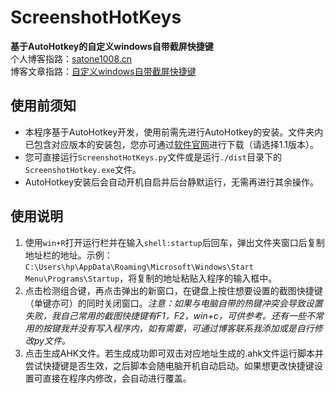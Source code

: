 # ScreenshotHotKeys

**基于AutoHotkey的自定义windows自带截屏快捷键**<br>
个人博客指路：[satone1008.cn](satone1008.cn)<br>
博客文章指路：[自定义windows自带截屏快捷键](https://satone1008.cn/?p=306)
## 使用前须知

- 本程序基于AutoHotkey开发，使用前需先进行AutoHotkey的安装。文件夹内已包含对应版本的安装包，您亦可通过[软件官网](https://www.autohotkey.com/)进行下载（请选择1.1版本）。
- 您可直接运行`ScreenshotHotKeys.py`文件或是运行`./dist`目录下的`ScreenshotHotkey.exe`文件。
- AutoHotkey安装后会自动开机自启并后台静默运行，无需再进行其余操作。

## 使用说明

1. 使用`win+R`打开运行栏并在输入`shell:startup`后回车，弹出文件夹窗口后复制地址栏的地址。示例：`C:\Users\hp\AppData\Roaming\Microsoft\Windows\Start Menu\Programs\Startup`，将复制的地址粘贴入程序的输入框中。
2. 点击检测组合键，再点击弹出的新窗口，在键盘上按住想要设置的截图快捷键（单键亦可）的同时关闭窗口。*注意：如果与电脑自带的热键冲突会导致设置失败，我自己常用的截图快捷键有F1，F2，win+c，可供参考。还有一些不常用的按键我并没有写入程序内，如有需要，可通过博客联系我添加或是自行修改py文件。*
3. 点击生成AHK文件。若生成成功即可双击对应地址生成的.ahk文件运行脚本并尝试快捷键是否生效，之后脚本会随电脑开机自动启动。如果想更改快捷键设置可直接在程序内修改，会自动进行覆盖。
